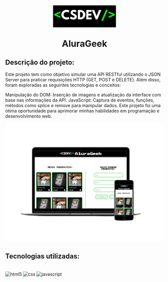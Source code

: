 <h1 align="center">
    <img src ="img/logo.png">
    <p>AluraGeek</p>
</h1>


## Descrição do projeto:
Este projeto tem como objetivo simular uma API RESTful utilizando o JSON Server para praticar requisições HTTP (GET, POST e DELETE). Além disso, foram exploradas as seguintes tecnologias e conceitos:

Manipulação do DOM: Inserção de imagens e atualização da interface com base nas informações da API.
JavaScript: Captura de eventos, funções, métodos como splice e remove para manipular dados.
Este projeto foi uma ótima oportunidade para aprimorar minhas habilidades em programação e desenvolvimento web.

<div align="center">
<img src="img/aluraGeek-mockups.png">
</div>

## Tecnologias utilizadas:
<div style="display: inline_block"></br>
  <img align="center" alt="html5" src="https://img.shields.io/badge/HTML5-E34F26?style=for-the-badge&logo=html5&logoColor=white" />
   <img align="center" alt="css" src="https://img.shields.io/badge/CSS3-1572B6?style=for-the-badge&logo=css3&logoColor=white" />
    <img align="center" alt="javascript" src="https://img.shields.io/badge/JavaScript-323330?style=for-the-badge&logo=javascript&logoColor=F7DF1E" />
</div></br>
